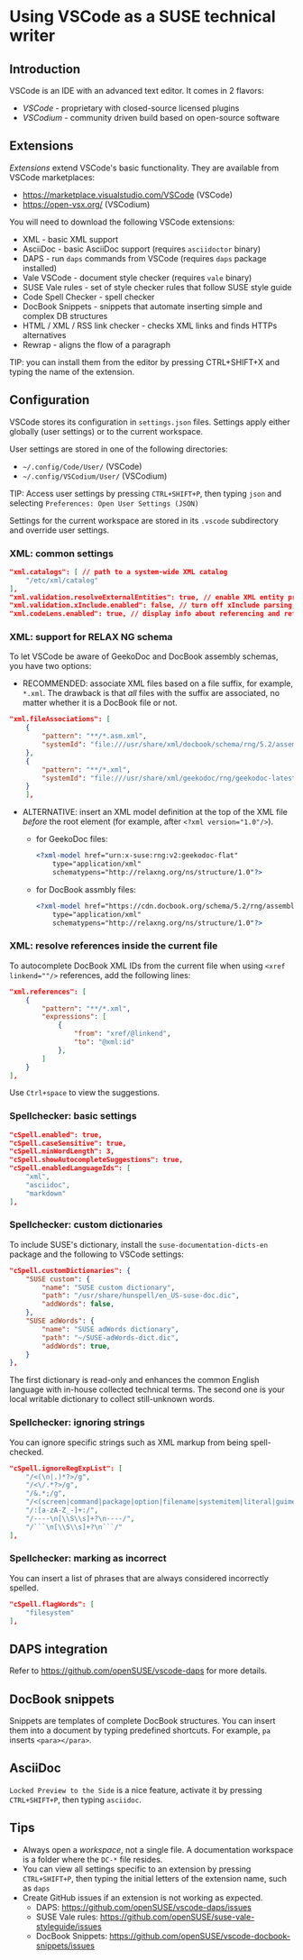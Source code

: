 # Using VSCode as a SUSE technical writer

## Introduction

VSCode is an IDE with an advanced text editor. It comes in 2 flavors:
* *VSCode* - proprietary with closed-source licensed plugins
* *VSCodium* - community driven build based on open-source software

## Extensions

*Extensions* extend VSCode's basic functionality. They are available from
VSCode marketplaces:
* https://marketplace.visualstudio.com/VSCode (VSCode)
* https://open-vsx.org/ (VSCodium)

You will need to download the following VSCode extensions:

* XML - basic XML support
* AsciiDoc - basic AsciiDoc support (requires `asciidoctor` binary)
* DAPS - run `daps` commands from VSCode (requires `daps` package installed)
* Vale VSCode - document style checker (requires `vale` binary)
* SUSE Vale rules - set of style checker rules that follow SUSE style guide
* Code Spell Checker - spell checker
* DocBook Snippets - snippets that automate inserting simple and complex DB structures
* HTML / XML / RSS link checker - checks XML links and finds HTTPs alternatives
* Rewrap - aligns the flow of a paragraph

TIP: you can install them from the editor by pressing CTRL+SHIFT+X and typing the
name of the extension.

## Configuration

VSCode stores its configuration in `settings.json` files. Settings apply either
globally (user settings) or to the current workspace.

User settings are stored in one of the following directories:

* `~/.config/Code/User/` (VSCode)
* `~/.config/VSCodium/User/` (VSCodium)

TIP: Access user settings by pressing `CTRL+SHIFT+P`, then typing `json` and
selecting `Preferences: Open User Settings (JSON)`

Settings for the current workspace are stored in its `.vscode` subdirectory
and override user settings.

### XML: common settings

```json
"xml.catalogs": [ // path to a system-wide XML catalog
    "/etc/xml/catalog"
],
"xml.validation.resolveExternalEntities": true, // enable XML entity processing
"xml.validation.xInclude.enabled": false, // turn off xInclude parsing, it does not work
"xml.codeLens.enabled": true, // display info about referencing and referenced lines
```

### XML: support for RELAX NG schema

To let VSCode be aware of GeekoDoc and DocBook assembly schemas, you have two
options:

- RECOMMENDED: associate XML files based on a file suffix, for example, `*.xml`.
  The drawback is that *all* files with the suffix are associated, no matter
  whether it is a DocBook file or not.

```json
"xml.fileAssociations": [
    {
        "pattern": "**/*.asm.xml",
        "systemId": "file:///usr/share/xml/docbook/schema/rng/5.2/assemblyxi.rng"
    },
    {
        "pattern": "**/*.xml",
        "systemId": "file:///usr/share/xml/geekodoc/rng/geekodoc-latest-flat.rng"
    }
    ],
```

- ALTERNATIVE: insert an XML model definition at the top of the XML file
  *before* the root element (for example, after `<?xml version="1.0"/>`).
    - for GeekoDoc files:

        ```xml
        <?xml-model href="urn:x-suse:rng:v2:geekodoc-flat"
            type="application/xml"
            schematypens="http://relaxng.org/ns/structure/1.0"?>
        ```
    - for DocBook assmbly files:
        ```xml
        <?xml-model href="https://cdn.docbook.org/schema/5.2/rng/assemblyxi.rng"
            type="application/xml"
            schematypens="http://relaxng.org/ns/structure/1.0"?>
        ```


### XML: resolve references inside the current file

To autocomplete DocBook XML IDs from the current file when using `<xref linkend=""/>`
references, add the following lines:

```json
"xml.references": [
    {
        "pattern": "**/*.xml",
        "expressions": [
            {
                "from": "xref/@linkend",
                "to": "@xml:id"
            },
        ]
    }
],
```

Use `Ctrl+space` to view the suggestions.

### Spellchecker: basic settings

```json
"cSpell.enabled": true,
"cSpell.caseSensitive": true,
"cSpell.minWordLength": 3,
"cSpell.showAutocompleteSuggestions": true,
"cSpell.enabledLanguageIds": [
    "xml",
    "asciidoc",
    "markdown"
],
```

### Spellchecker: custom dictionaries

To include SUSE's dictionary, install the `suse-documentation-dicts-en` package
and the following to VSCode settings:

```json
"cSpell.customDictionaries": {
    "SUSE custom": {
        "name": "SUSE custom dictionary",
        "path": "/usr/share/hunspell/en_US-suse-doc.dic",
        "addWords": false,
    },
    "SUSE adWords": {
        "name": "SUSE adWords dictionary",
        "path": "~/SUSE-adWords-dict.dic",
        "addWords": true,
    }
},
```

The first dictionary is read-only and enhances the common English language with
in-house collected technical terms. The second one is your local writable
dictionary to collect still-unknown words.

### Spellchecker: ignoring strings

You can ignore specific strings such as XML markup from being spell-checked.

```json
"cSpell.ignoreRegExpList": [
    "/<(\n|.)*?>/g",
    "/<\/.*?>/g",
    "/&.*;/g",
    "/<(screen|command|package|option|filename|systemitem|literal|guimenu|envar|remark).*?>(\n|.)*?</(\\1)>/g",
    "/:[a-zA-Z_-]+:/",
    "/----\n[\\S\\s]+?\n----/",
    "/```\n[\\S\\s]+?\n```/"
],
```

### Spellchecker: marking as incorrect

You can insert a list of phrases that are always considered incorrectly spelled.

```json
"cSpell.flagWords": [
    "filesystem"
],
```

## DAPS integration

Refer to https://github.com/openSUSE/vscode-daps for more details.

## DocBook snippets

Snippets are templates of complete DocBook structures. You can insert them into
a document by typing predefined shortcuts. For example, `pa` inserts
`<para></para>`.

## AsciiDoc

`Locked Preview to the Side` is a nice feature, activate it by pressing
`CTRL+SHIFT+P`, then typing `asciidoc`.

## Tips

* Always open a *workspace*, not a single file. A documentation workspace is a folder where the `DC-*` file resides.
* You can view all settings specific to an extension by pressing `CTRL+SHIFT+P`,
  then typing the initial letters of the extension name, such as `daps`
* Create GitHub issues if an extension is not working as expected.
    - DAPS: https://github.com/openSUSE/vscode-daps/issues
    - SUSE Vale rules: https://github.com/openSUSE/suse-vale-styleguide/issues
    - DocBook Snippets: https://github.com/openSUSE/vscode-docbook-snippets/issues
